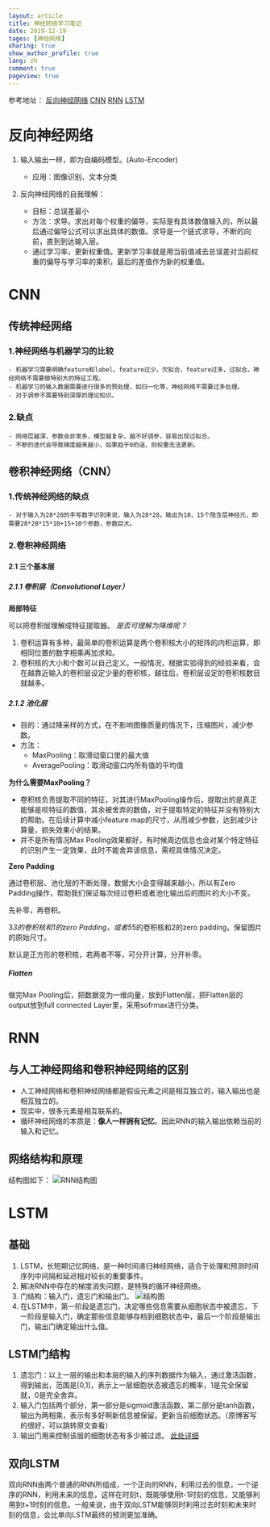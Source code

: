```yaml
---
layout: article
title: 神经网络学习笔记
date: 2019-12-19
tages: [神经网络]
sharing: true
show_author_profile: true
lang: zh
comment: true
pageview: true
---
```


参考地址：
[反向神经网络](https://www.cnblogs.com/charlotte77/p/5629865.html)
[CNN](https://www.cnblogs.com/charlotte77/p/7759802.html)
[RNN](https://blog.csdn.net/qq_39422642/article/details/78676567)
[LSTM](https://blog.csdn.net/weixin_42111770/article/details/80900575)
<!--more-->

# 反向神经网络

1. 输入输出一样，即为自编码模型。(Auto-Encoder)
    - 应用：图像识别、文本分类

2. 反向神经网络的自我理解：
    - 目标：总误差最小
    - 方法：求导。求出对每个权重的偏导，实际是有具体数值输入的，所以最后通过偏导公式可以求出具体的数值。求导是一个链式求导，不断的向前，直到到达输入层。
    - 通过学习率，更新权重值。更新学习率就是用当前值减去总误差对当前权重的偏导与学习率的乘积，最后的差值作为新的权重值。

# CNN

## 传统神经网络

### 1.神经网络与机器学习的比较
    - 机器学习需要明确feature和label。feature过少，欠拟合，feature过多，过拟合。神经网络不需要做特别大的特征工程。
    - 机器学习的输入数据需要进行很多的预处理，如归一化等，神经网络不需要过多处理。
    - 对于调参不需要特别深厚的理论知识。

### 2.缺点
    - 网络层越深，参数会非常多，模型越复杂，越不好调参，容易出现过拟合。
    - 不断的迭代会导致梯度越来越小，如果趋于0的话，则权重无法更新。

## 卷积神经网络（CNN）

### 1.传统神经网络的缺点
    - 对于输入为28*28的手写数字识别来说，输入为28*28，输出为10，15个隐含层神经元，即需要28*28*15*10+15+10个参数，参数巨大。

### 2.卷积神经网络

#### 2.1 三个基本层

##### 2.1.1 卷积层（Convolutional Layer）

**局部特征**

可以把卷积层理解成特征提取器。
*是否可理解为降维呢？*

1. 卷积运算有多种，最简单的卷积运算是两个卷积核大小的矩阵的内积运算，即相同位置的数字相乘再加求和。
2. 卷积核的大小和个数可以自己定义。一般情况，根据实验得到的经验来看，会在越靠近输入的卷积层设定少量的卷积核，越往后，卷积层设定的卷积核数目就越多。

##### 2.1.2 池化层

- 目的：通过降采样的方式，在不影响图像质量的情况下，压缩图片，减少参数。
- 方法：
    - MaxPooling：取滑动窗口里的最大值
    - AveragePooling：取滑动窗口内所有值的平均值

**为什么需要MaxPooling？**
- 卷积核负责提取不同的特征，对其进行MaxPooling操作后，提取出的是真正能够是呗特征的数值，其余被舍弃的数值，对于提取特定的特征并没有特别大的帮助。在后续计算中减小feature map的尺寸，从而减少参数，达到减少计算量，损失效果小的结果。
- 并不是所有情况Max Pooling效果都好，有时候周边信息也会对某个特定特征的识别产生一定效果，此时不能舍弃该信息，需视具体情况决定。


**Zero Padding**

通过卷积层、池化层的不断处理，数据大小会变得越来越小，所以有Zero Padding操作，帮助我们保证每次经过卷积或者池化输出后的图片的大小不变。

先补零，再卷积。

3*3的卷积核和1的zero Padding，或者5*5的卷积核和2的zero padding，保留图片的原始尺寸。

默认是正方形的卷积核，若两者不等，可分开计算，分开补零。

##### Flatten

做完Max Pooling后，把数据变为一维向量，放到Flatten层，把Flatten层的output放到full connected Layer里，采用sofrmax进行分类。

# RNN

## 与人工神经网络和卷积神经网络的区别

- 人工神经网络和卷积神经网络都是假设元素之间是相互独立的，输入输出也是相互独立的。
- 现实中，很多元素是相互联系的。
- 循环神经网络的本质是：**像人一样拥有记忆**。因此RNN的输入输出依赖当前的输入和记忆。

## 网络结构和原理

结构图如下：
![RNN结构图](/image/20191220114223.png)

# LSTM

## 基础

1. LSTM，长短期记忆网络，是一种时间递归神经网络，适合于处理和预测时间序列中间隔和延迟相对较长的重要事件。
2. 解决RNN中存在的梯度消失问题，是特殊的循环神经网络。
3. 门结构：输入门，遗忘门和输出门。
![结构图](/image/20191222185410.png)
4. 在LSTM中，第一阶段是遗忘门，决定哪些信息需要从细胞状态中被遗忘，下一阶段是输入门，确定那些信息能够存档到细胞状态中，最后一个阶段是输出门，输出门确定输出什么值。

## LSTM门结构

1. 遗忘门：以上一层的输出和本层的输入的序列数据作为输入，通过激活函数，得到输出，范围是[0,1]，表示上一层细胞状态被遗忘的概率，1是完全保留就，0是完全舍弃。
2. 输入门包括两个部分，第一部分是sigmoid激活函数，第二部分是tanh函数，输出为两相乘，表示有多好啊新信息被保留。更新当前细胞状态。（原博客写的很好，可以跳转原文查看）
3. 输出门用来控制该层的细胞状态有多少被过滤。
[此处详细](https://blog.csdn.net/weixin_42111770/article/details/80900575)

## 双向LSTM
双向RNN由两个普通的RNN所组成，一个正向的RNN，利用过去的信息，一个逆序的RNN，利用未来的信息，这样在时刻t，既能够使用t-1时刻的信息，又能够利用到t+1时刻的信息。一般来说，由于双向LSTM能够同时利用过去时刻和未来时刻的信息，会比单向LSTM最终的预测更加准确。
